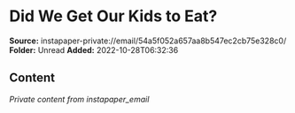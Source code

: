 # Did We Get Our Kids to Eat?

**Source:** instapaper-private://email/54a5f052a657aa8b547ec2cb75e328c0/
**Folder:** Unread
**Added:** 2022-10-28T06:32:36




## Content
*Private content from instapaper_email*
